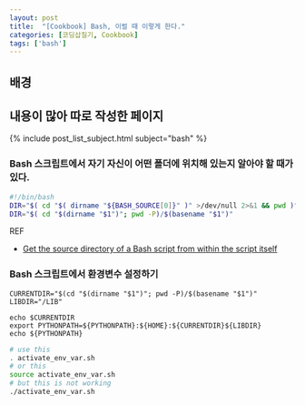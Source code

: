 ```yaml
---
layout: post
title:  "[Cookbook] Bash, 이럴 때 이렇게 한다."
categories: [코딩삽질기, Cookbook]
tags: ['bash']
---
```


## 배경

## 내용이 많아 따로 작성한 페이지

{% include post_list_subject.html subject="bash" %}

### Bash 스크립트에서 자기 자신이 어떤 폴더에 위치해 있는지 알아야 할 때가 있다.

```bash
#!/bin/bash
DIR="$( cd "$( dirname "${BASH_SOURCE[0]}" )" >/dev/null 2>&1 && pwd )"
DIR="$( cd "$(dirname "$1")"; pwd -P)/$(basename "$1")"
```

REF
* [Get the source directory of a Bash script from within the script itself](https://stackoverflow.com/a/246128)

### Bash 스크립트에서 환경변수 설정하기

```file
CURRENTDIR="$(cd "$(dirname "$1")"; pwd -P)/$(basename "$1")"
LIBDIR="/LIB"

echo $CURRENTDIR
export PYTHONPATH=${PYTHONPATH}:${HOME}:${CURRENTDIR}${LIBDIR}
echo ${PYTHONPATH}
```


```bash
# use this
. activate_env_var.sh
# or this
source activate_env_var.sh
# but this is not working
./activate_env_var.sh
```
